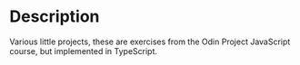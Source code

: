 # Description
Various little projects, these are exercises from the Odin Project JavaScript course, but implemented in TypeScript.
